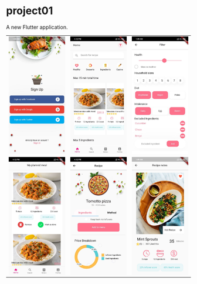 # project01

A new Flutter application.

<table>
  <tr><td><img src="photo6113702714417457811.jpg"></td><td><img src="photo6124898946833820289.jpg"></td><td><img src="photo6113702714417457810.jpg"></td>
  </tr>
  <tr><td><img src="photo6124898946833820288.jpg"></td><td><img src="photo6124898946833820287.jpg"></td><td><img src="photo6113702714417457809.jpg"></td>
  </tr>
  </table>
